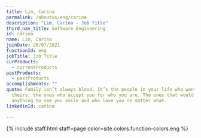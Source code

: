 ```yaml
---
title: Lim, Carina
permalink: /aboutus/eng/carina
description: "Lim, Carina - Job Title"
third_nav_title: Software Engineering
id: carina
name: Lim, Carina
joinDate: 26/07/2021
functionId: eng
jobTitle: Job Title
curProducts:
  - currentProducts
pastProducts:
  - pastProducts
accomplishments: ""
quote: Family isn’t always blood. It’s the people in your life who want you in
  theirs; the ones who accept you for who you are. The ones that would do
  anything to see you smile and who love you no matter what.
linkedinId: carina

---
```


{% include staff.html staff=page color=site.colors.function-colors.eng %}
